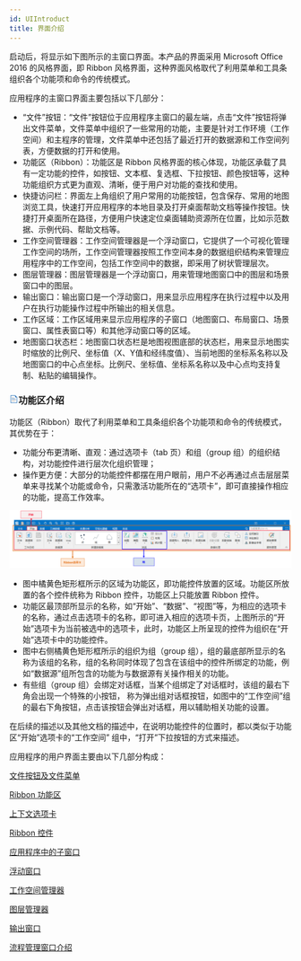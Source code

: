 ```yaml
---
id: UIIntroduct
title: 界面介绍
---
```

启动后，将显示如下图所示的主窗口界面。本产品的界面采用 Microsoft Office 2016 的风格界面，即 Ribbon 风格界面，这种界面风格取代了利用菜单和工具条组织各个功能项和命令的传统模式。

应用程序的主窗口界面主要包括以下几部分：

  * “文件”按钮：“文件”按钮位于应用程序主窗口的最左端，点击“文件”按钮将弹出文件菜单，文件菜单中组织了一些常用的功能，主要是针对工作环境（工作空间）和主程序的管理，文件菜单中还包括了最近打开的数据源和工作空间列表，方便数据的打开和使用。
  * 功能区（Ribbon）：功能区是 Ribbon 风格界面的核心体现，功能区承载了具有一定功能的控件，如按钮、文本框、复选框、下拉按钮、颜色按钮等，这种功能组织方式更为直观、清晰，便于用户对功能的查找和使用。
  * 快捷访问栏：界面左上角组织了用户常用的功能按钮，包含保存、常用的地图浏览工具，快速打开应用程序的本地目录及打开桌面帮助文档等操作按钮。快捷打开桌面所在路径，方便用户快速定位桌面辅助资源所在位置，比如示范数据、示例代码、帮助文档等。
  * 工作空间管理器：工作空间管理器是一个浮动窗口，它提供了一个可视化管理工作空间的场所，工作空间管理器按照工作空间本身的数据组织结构来管理应用程序中的工作空间，包括工作空间中的数据，即采用了树状管理层次。
  * 图层管理器：图层管理器是一个浮动窗口，用来管理地图窗口中的图层和场景窗口中的图层。
  * 输出窗口：输出窗口是一个浮动窗口，用来显示应用程序在执行过程中以及用户在执行功能操作过程中所输出的相关信息。
  * 工作区域：工作区域用来显示应用程序的子窗口（地图窗口、布局窗口、场景窗口、属性表窗口等）和其他浮动窗口等的区域。
  * 地图窗口状态栏：地图窗口状态栏是地图视图底部的状态栏，用来显示地图实时缩放的比例尺、坐标值（X、Y值和经纬度值）、当前地图的坐标系名称以及地图窗口的中心点坐标。比例尺、坐标值、坐标系名称以及中心点均支持复制、粘贴的编辑操作。

### ![](img/read.gif)功能区介绍

功能区（Ribbon）取代了利用菜单和工具条组织各个功能项和命令的传统模式，其优势在于：

  * 功能分布更清晰、直观：通过选项卡（tab 页）和组（group 组）的组织结构，对功能控件进行层次化组织管理；
  * 操作更方便：大部分的功能控件都摆在用户眼前，用户不必再通过点击层层菜单来寻找某个功能或命令，只需激活功能所在的“选项卡”，即可直接操作相应的功能，提高工作效率。

![](img/Ribbon.png)  
  
  * 图中橘黄色矩形框所示的区域为功能区，即功能控件放置的区域。功能区所放置的各个控件统称为 Ribbon 控件，功能区上只能放置 Ribbon 控件。
  * 功能区最顶部所显示的名称，如“开始”、“数据”、“视图”等，为相应的选项卡的名称，通过点击选项卡的名称，即可进入相应的选项卡页，上图所示的“开始”选项卡为当前被选中的选项卡，此时，功能区上所呈现的控件为组织在“开始”选项卡中的功能控件。 
  * 图中右侧橘黄色矩形框所示的组织为组（group 组），组的最底部所显示的名称为该组的名称，组的名称同时体现了包含在该组中的控件所绑定的功能，例如“数据源”组所包含的功能为与数据源有关操作相关的功能。
  * 有些组（group 组）会绑定对话框，当某个组绑定了对话框时，该组的最右下角会出现一个特殊的小按钮， 称为弹出组对话框按钮，如图中的“工作空间”组的最右下角按钮，点击该按钮会弹出对话框，用以辅助相关功能的设置。

在后续的描述以及其他文档的描述中，在说明功能控件的位置时，都以类似于功能区“开始”选项卡的“工作空间” 组中，“打开”下拉按钮的方式来描述。

应用程序的用户界面主要由以下几部分构成：

 [文件按钮及文件菜单](../StartMenu/StartMenu)

 [Ribbon 功能区](RibbonIntroduct)

 [上下文选项卡](ContextTabsIntroduct)

 [Ribbon 控件](RibbonControlsIntroduct)

 [应用程序中的子窗口](ChildWindows)

 [浮动窗口](FloatWindows)

 [工作空间管理器](WorkspaceManager)

 [图层管理器](LayerManagerIntroduct)

 [输出窗口](OutputWindows)

 [流程管理窗口介绍](proceduremanage)

